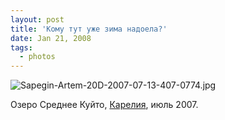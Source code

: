 ```yaml
---
layout: post
title: 'Кому тут уже зима надоела?'
date: Jan 21, 2008
tags:
  - photos
---
```


![Sapegin-Artem-20D-2007-07-13-407-0774.jpg](photo://522)

Озеро Среднее Куйто, [Карелия](http://morning.photos/albums/kalevala/), июль 2007.
